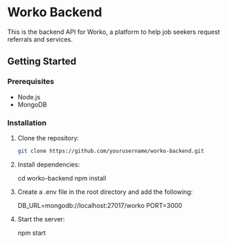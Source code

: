 # Worko Backend

This is the backend API for Worko, a platform to help job seekers request referrals and services.

## Getting Started

### Prerequisites

- Node.js
- MongoDB

### Installation

1. Clone the repository:
   ```bash
   git clone https://github.com/yourusername/worko-backend.git


2. Install dependencies:
   
   cd worko-backend
   npm install

3. Create a .env file in the root directory and add the following:

   DB_URL=mongodb://localhost:27017/worko
   PORT=3000

4. Start the server:

   npm start


